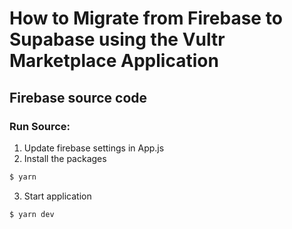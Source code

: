 # How to Migrate from Firebase to Supabase using the Vultr Marketplace Application

## Firebase source code

### Run Source:

1. Update firebase settings in App.js
2. Install the packages
```bash
$ yarn
```
3. Start application
```bash
$ yarn dev
```

